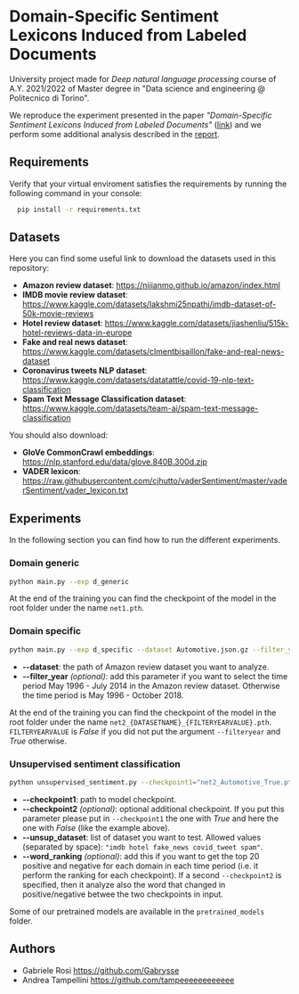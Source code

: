# Domain-Specific Sentiment Lexicons Induced from Labeled Documents

University project made for _Deep natural language processing_ course of A.Y. 2021/2022 of Master degree in "Data science and engineering @ Politecnico di Torino".

We reproduce the experiment presented in the paper _"Domain-Specific Sentiment Lexicons Induced from Labeled Documents"_ ([link](https://aclanthology.org/2020.coling-main.578/)) and we perform some additional analysis described in the [report]().


## Requirements

Verify that your virtual enviroment satisfies the requirements by running the following command in your console:

```bash
  pip install -r requirements.txt
```

## Datasets

Here you can find some useful link to download the datasets used in this repository:

- **Amazon review dataset**: https://nijianmo.github.io/amazon/index.html
- **IMDB movie review dataset**: https://www.kaggle.com/datasets/lakshmi25npathi/imdb-dataset-of-50k-movie-reviews
- **Hotel review dataset**: https://www.kaggle.com/datasets/jiashenliu/515k-hotel-reviews-data-in-europe
- **Fake and real news dataset**: https://www.kaggle.com/datasets/clmentbisaillon/fake-and-real-news-dataset
- **Coronavirus tweets NLP dataset**: https://www.kaggle.com/datasets/datatattle/covid-19-nlp-text-classification
- **Spam Text Message Classification dataset**: https://www.kaggle.com/datasets/team-ai/spam-text-message-classification

You should also download:
- **GloVe CommonCrawl embeddings**: https://nlp.stanford.edu/data/glove.840B.300d.zip
- **VADER lexicon**: https://raw.githubusercontent.com/cjhutto/vaderSentiment/master/vaderSentiment/vader_lexicon.txt
## Experiments

In the following section you can find how to run the different experiments.

### Domain generic

```bash
python main.py --exp d_generic
```
At the end of the training you can find the checkpoint of the model in the root folder under the name `net1.pth`.

### Domain specific

```bash
python main.py --exp d_specific --dataset Automotive.json.gz --filter_year
```

- **--dataset**: the path of Amazon review dataset you want to analyze.
- **--filter_year** _(optional)_: add this parameter if you want to select the time period May 1996 - July 2014 in the Amazon review dataset. Otherwise the time period is May 1996 - October 2018. 

At the end of the training you can find the checkpoint of the model in the root folder under the name `net2_{DATASETNAME}_{FILTERYEARVALUE}.pth`. 
`FILTERYEARVALUE` is _False_ if you did not put the argument `--filteryear` and _True_ otherwise.


### Unsupervised sentiment classification

```bash
python unsupervised_sentiment.py --checkpoint1="net2_Automotive_True.pth" --checkpoint2="net2_Automotive_False.pth" --unsup_dataset="imdb" --word_ranking

```

- **--checkpoint1**: path to model checkpoint. 
- **--checkpoint2** _(optional)_: optional additional checkpoint. If you put this parameter please put in `--checkpoint1` the one with _True_ and here the one with _False_ (like the example above).
- **--unsup_dataset**: list of dataset you want to test. Allowed values (separated by space): `"imdb hotel fake_news covid_tweet spam"`.
- **--word_ranking** _(optional)_: add this if you want to get the top 20 positive and negative for each domain in each time period (i.e. it perform the ranking for each checkpoint). If a second `--checkpoint2` is specified, then it analyze also the word that changed in positive/negative betwee the two checkpoints in input.

Some of our pretrained models are available in the `pretrained_models` folder.

## Authors

- Gabriele Rosi https://github.com/Gabrysse
- Andrea Tampellini https://github.com/tampeeeeeeeeeeee

